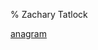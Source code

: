% Zachary Tatlock

[anagram](anagram.html)

<!-- TODO

Sundial https://github.com/ztatlock/sundial/blob/master/index.html

-->

<!-- TODO

My friend Garbo and I ran Seattle’s premier pizza haiku blog for a few years:
[Seattle Pizza Odyssey](https://seattlepizzaodyssey.com).

-->

